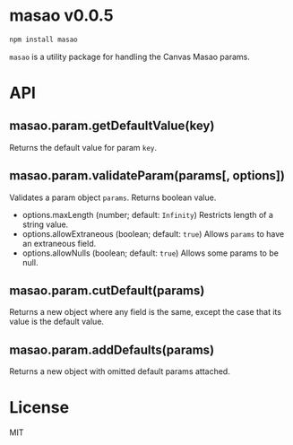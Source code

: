 # masao v0.0.5

```sh
npm install masao
```

`masao` is a utility package for handling the Canvas Masao params.

# API
## masao.param.getDefaultValue(key)
Returns the default value for param `key`.

## masao.param.validateParam(params[, options])
Validates a param object `params`. Returns boolean value.

* options.maxLength (number; default: `Infinity`) Restricts length of a string value.
* options.allowExtraneous (boolean; default: `true`) Allows `params` to have an extraneous field.
* options.allowNulls (boolean; default: `true`) Allows some params to be null.

## masao.param.cutDefault(params)
Returns a new object where any field is the same, except the case that its value is the default value.

## masao.param.addDefaults(params)
Returns a new object with omitted default params attached.

# License
MIT
